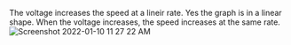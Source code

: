 
The voltage increases the speed at a lineir rate.
Yes the graph is in a linear shape.
When the voltage increases, the speed increases at the same rate.![Screenshot 2022-01-10 11 27 22 AM](https://user-images.githubusercontent.com/71661509/148819173-fcbd5f2b-7672-4181-aa3d-7f3f5f5ede45.png)
